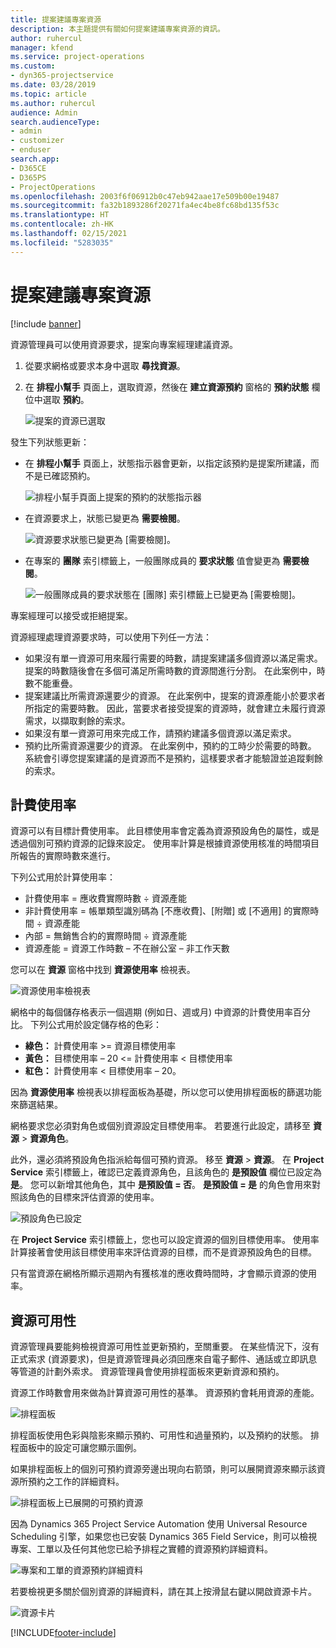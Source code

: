 ```yaml
---
title: 提案建議專案資源
description: 本主題提供有關如何提案建議專案資源的資訊。
author: ruhercul
manager: kfend
ms.service: project-operations
ms.custom:
- dyn365-projectservice
ms.date: 03/28/2019
ms.topic: article
ms.author: ruhercul
audience: Admin
search.audienceType:
- admin
- customizer
- enduser
search.app:
- D365CE
- D365PS
- ProjectOperations
ms.openlocfilehash: 2003f6f06912b0c47eb942aae17e509b00e19487
ms.sourcegitcommit: fa32b1893286f20271fa4ec4be8fc68bd135f53c
ms.translationtype: HT
ms.contentlocale: zh-HK
ms.lasthandoff: 02/15/2021
ms.locfileid: "5283035"
---
```

# <a name="propose-project-resources"></a>提案建議專案資源

[!include [banner](../includes/psa-now-project-operations.md)]

資源管理員可以使用資源要求，提案向專案經理建議資源。

1. 從要求網格或要求本身中選取 **尋找資源**。
2. 在 **排程小幫手** 頁面上，選取資源，然後在 **建立資源預約** 窗格的 **預約狀態** 欄位中選取 **預約**。

    ![提案的資源已選取](media/Resource-Management-image62.png)

發生下列狀態更新：

- 在 **排程小幫手** 頁面上，狀態指示器會更新，以指定該預約是提案所建議，而不是已確認預約。

    ![排程小幫手頁面上提案的預約的狀態指示器](media/Resource-Management-image63.png)

- 在資源要求上，狀態已變更為 **需要檢閱**。

    ![資源要求狀態已變更為 [需要檢閱]。](media/Resource-Management-image64.png)

- 在專案的 **團隊** 索引標籤上，一般團隊成員的 **要求狀態** 值會變更為 **需要檢閱**。

    ![一般團隊成員的要求狀態在 [團隊] 索引標籤上已變更為 [需要檢閱]。](media/Resource-Management-image48.png)

專案經理可以接受或拒絕提案。

資源經理處理資源要求時，可以使用下列任一方法：

- 如果沒有單一資源可用來履行需要的時數，請提案建議多個資源以滿足需求。 提案的時數隨後會在多個可滿足所需時數的資源間進行分割。 在此案例中，時數不能重疊。
- 提案建議比所需資源還要少的資源。 在此案例中，提案的資源產能小於要求者所指定的需要時數。 因此，當要求者接受提案的資源時，就會建立未履行資源需求，以擷取剩餘的索求。
- 如果沒有單一資源可用來完成工作，請預約建議多個資源以滿足索求。
- 預約比所需資源還要少的資源。 在此案例中，預約的工時少於需要的時數。 系統會引導您提案建議的是資源而不是預約，這樣要求者才能驗證並追蹤剩餘的索求。

## <a name="billable-utilization"></a>計費使用率

資源可以有目標計費使用率。 此目標使用率會定義為資源預設角色的屬性，或是透過個別可預約資源的記錄來設定。 使用率計算是根據資源使用核准的時間項目所報告的實際時數來進行。

下列公式用於計算使用率：

- 計費使用率 = 應收費實際時數 ÷ 資源產能
- 非計費使用率 = 帳單類型識別碼為 [不應收費]、[附贈] 或 [不適用] 的實際時間 ÷ 資源產能
- 內部 = 無銷售合約的實際時間 ÷ 資源產能
- 資源產能 = 資源工作時數 – 不在辦公室 – 非工作天數

您可以在 **資源** 窗格中找到 **資源使用率** 檢視表。

![資源使用率檢視表](media/Resource-Management-image65.png)

網格中的每個儲存格表示一個週期 (例如日、週或月) 中資源的計費使用率百分比。 下列公式用於設定儲存格的色彩：

- **綠色：** 計費使用率 \>= 資源目標使用率
- **黃色：** 目標使用率 – 20 \<= 計費使用率 \< 目標使用率
- **紅色：** 計費使用率 \< 目標使用率 – 20。

因為 **資源使用率** 檢視表以排程面板為基礎，所以您可以使用排程面板的篩選功能來篩選結果。

網格要求您必須對角色或個別資源設定目標使用率。 若要進行此設定，請移至 **資源** \> **資源角色**。

此外，還必須將預設角色指派給每個可預約資源。 移至 **資源** \> **資源**。 在 **Project Service** 索引標籤上，確認已定義資源角色，且該角色的 **是預設值** 欄位已設定為 **是**。 您可以新增其他角色，其中 **是預設值 = 否**。 **是預設值 = 是** 的角色會用來對照該角色的目標來評估資源的使用率。

![預設角色已設定](media/Resource-Management-image67.png)

在 **Project Service** 索引標籤上，您也可以設定資源的個別目標使用率。 使用率計算接著會使用該目標使用率來評估資源的目標，而不是資源預設角色的目標。

只有當資源在網格所顯示週期內有獲核准的應收費時間時，才會顯示資源的使用率。

## <a name="resource-availability"></a>資源可用性

資源管理員要能夠檢視資源可用性並更新預約，至關重要。 在某些情況下，沒有正式索求 (資源要求)，但是資源管理員必須回應來自電子郵件、通話或立即訊息等管道的計劃外索求。 資源管理員會使用排程面板來更新資源和預約。

資源工作時數會用來做為計算資源可用性的基準。 資源預約會耗用資源的產能。

![排程面板](media/Resource-Management-image68.png)

排程面板使用色彩與陰影來顯示預約、可用性和過量預約，以及預約的狀態。 排程面板中的設定可讓您顯示圖例。

如果排程面板上的個別可預約資源旁邊出現向右箭頭，則可以展開資源來顯示該資源所預約之工作的詳細資料。

![排程面板上已展開的可預約資源](media/Resource-Management-image69.png)

因為 Dynamics 365 Project Service Automation 使用 Universal Resource Scheduling 引擎，如果您也已安裝 Dynamics 365 Field Service，則可以檢視專案、工單以及任何其他您已給予排程之實體的資源預約詳細資料。

![專案和工單的資源預約詳細資料](media/Resource-Management-image70.png)

若要檢視更多關於個別資源的詳細資料，請在其上按滑鼠右鍵以開啟資源卡片。

![資源卡片](media/Resource-Management-image71.png)


[!INCLUDE[footer-include](../includes/footer-banner.md)]